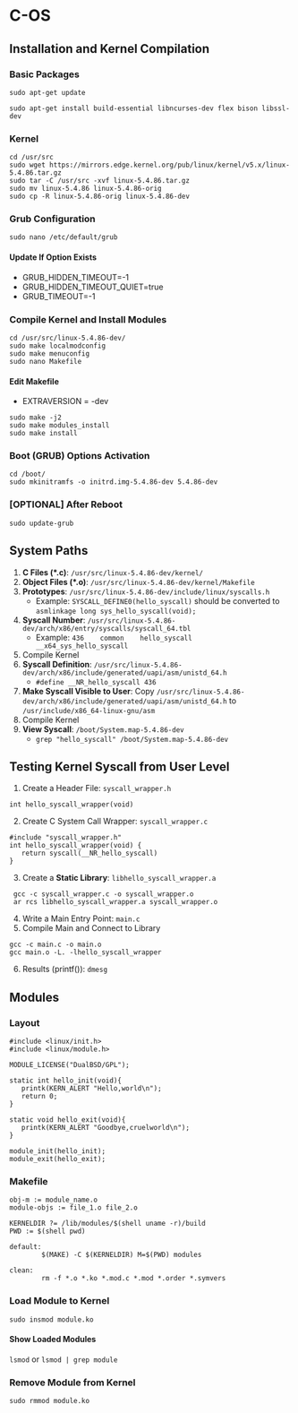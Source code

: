 # C-OS
## Installation and Kernel Compilation
### Basic Packages
```sudo apt-get update```

```sudo apt-get install build-essential libncurses-dev flex bison libssl-dev```
### Kernel
```
cd /usr/src
sudo wget https://mirrors.edge.kernel.org/pub/linux/kernel/v5.x/linux-5.4.86.tar.gz
sudo tar -C /usr/src -xvf linux-5.4.86.tar.gz
sudo mv linux-5.4.86 linux-5.4.86-orig
sudo cp -R linux-5.4.86-orig linux-5.4.86-dev
```
### Grub Configuration
```sudo nano /etc/default/grub```
#### Update If Option Exists
* GRUB_HIDDEN_TIMEOUT=-1
* GRUB_HIDDEN_TIMEOUT_QUIET=true
* GRUB_TIMEOUT=-1
### Compile Kernel and Install Modules
```
cd /usr/src/linux-5.4.86-dev/
sudo make localmodconfig
sudo make menuconfig
sudo nano Makefile
```
#### Edit Makefile
* EXTRAVERSION = -dev
```
sudo make -j2
sudo make modules_install
sudo make install
```
### Boot (GRUB) Options Activation
```
cd /boot/
sudo mkinitramfs -o initrd.img-5.4.86-dev 5.4.86-dev
```
### [OPTIONAL] After Reboot
```sudo update-grub```

## System Paths
1. **C Files (*.c)**: ```/usr/src/linux-5.4.86-dev/kernel/```
2. **Object Files (*.o)**: ```/usr/src/linux-5.4.86-dev/kernel/Makefile```
3. **Prototypes**: ```/usr/src/linux-5.4.86-dev/include/linux/syscalls.h```
    * Example: ```SYSCALL_DEFINE0(hello_syscall)``` should be converted to ```asmlinkage long sys_hello_syscall(void);```
4. **Syscall Number**: ```/usr/src/linux-5.4.86-dev/arch/x86/entry/syscalls/syscall_64.tbl```
    * Example: ```436    common    hello_syscall    __x64_sys_hello_syscall```
5. Compile Kernel
6. **Syscall Definition**: ```/usr/src/linux-5.4.86-dev/arch/x86/include/generated/uapi/asm/unistd_64.h```
   * ```#define __NR_hello_syscall 436```
7. **Make Syscall Visible to User**: Copy ```/usr/src/linux-5.4.86-dev/arch/x86/include/generated/uapi/asm/unistd_64.h``` to ```/usr/include/x86_64-linux-gnu/asm```
8. Compile Kernel
9. **View Syscall**: ```/boot/System.map-5.4.86-dev```
   * ```grep "hello_syscall" /boot/System.map-5.4.86-dev```

## Testing Kernel Syscall from User Level
1. Create a Header File: ```syscall_wrapper.h```
```
int hello_syscall_wrapper(void)
```
2. Create C System Call Wrapper: ```syscall_wrapper.c```
```
#include "syscall_wrapper.h"
int hello_syscall_wrapper(void) {
   return syscall(__NR_hello_syscall)
}
```
3. Create a **Static Library**: ```libhello_syscall_wrapper.a```
```
 gcc -c syscall_wrapper.c -o syscall_wrapper.o
 ar rcs libhello_syscall_wrapper.a syscall_wrapper.o
 ```
4. Write a Main Entry Point: ```main.c```
5. Compile Main and Connect to Library
```
gcc -c main.c -o main.o
gcc main.o -L. -lhello_syscall_wrapper
```
6. Results (printf()): ```dmesg```

## Modules
### Layout
```
#include <linux/init.h>
#include <linux/module.h>

MODULE_LICENSE("DualBSD/GPL");

static int hello_init(void){
   printk(KERN_ALERT "Hello,world\n");
   return 0;
}

static void hello_exit(void){
   printk(KERN_ALERT "Goodbye,cruelworld\n");
}

module_init(hello_init);
module_exit(hello_exit);
```

### Makefile
```
obj-m := module_name.o
module-objs := file_1.o file_2.o

KERNELDIR ?= /lib/modules/$(shell uname -r)/build
PWD := $(shell pwd)

default:
        $(MAKE) -C $(KERNELDIR) M=$(PWD) modules

clean:
        rm -f *.o *.ko *.mod.c *.mod *.order *.symvers
```
### Load Module to Kernel
```sudo insmod module.ko```
#### Show Loaded Modules
```lsmod``` or ```lsmod | grep module```
### Remove Module from Kernel
```sudo rmmod module.ko```
